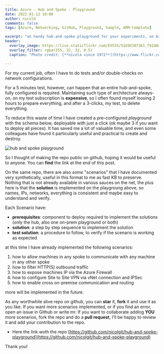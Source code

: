 ```yaml
---
title: Azure - Hub and Spoke - Playground
date: 2022-01-12 10:00
author: nicold
comments: false
tags: [Azure, Networking, GitHub, Playground, Sample, ARM-template]

excerpt: "an handy hub-and-spoke playground for your experiments, on Azure."
header:
  overlay_image: https://live.staticflickr.com/65535/51694307361_f9240dfb59_k.jpg
  overlay_filter: rgba(255, 32, 32, 0.5)
  caption: "Photo credit: [**nicola since 1972**](https://www.flickr.com/photos/15216811@N06/51694307361)"

---
```


For my current job, often I have to do tests and/or double-checks on network configurations.

For a 5 minutes test, however, can happen that an entire hub-and-spoke, fully configured is required. Maintaining such type of architecture always-on, on my test subscription is **expensive**, so I often found myself loosing 2 hours to prepare everything, and after a 3-clicks, my test, to delete everything.

To reduce this waste of time I have created a pre-configured _playground_  with the schema below, deployable with just a click (ok maybe 3 if you want to deploy all pieces). It has saved me a lot of valuable time, and even some colleagues have found it particularly useful and practical to create and destroy.

![hub and spoke playground](https://raw.githubusercontent.com/nicolgit/hub-and-spoke-playground/main/images/architecture.png)

So I thought of making the repo public on github, hoping it would be useful to anyone. You can **find** the link at the end of this post.

On the same repo, there are also _some_ "scenarios" that I have documented very synthetically, useful in this format to me as fast KB to preserve. Nothing that is not already available in various sauces on the net, the plus here is that the **solution** is implemented on the playgroung above, so names, IPs, networks, everything is consistent and maybe easy to understand and verify.

Each Scenario have:
* **prerequisites**: component to deploy required to implement the solutions (only the hub, also one on-prem playground or both)
* **solution**: a step by step sequence to implement the solution
* **test solution**: a procedure to follow, to verify if the scenario is working as expected

at this time I have already implemented the following scenarios:
1. how to allow machines in any spoke to communicate with any machine in any other spoke
2. how to filter HTTP(S) outbound traffic 
3. how to expose machines IP via the Azure Firewall
4. how to configure Site to Site VPN via vNet connection and IPSec
5. how to enable cross on-premise communication and routing

more will be implemented in the future.

As any worthwhile alive repo on github, you can **star** it, **fork** it and use it as you like. If you want more scenarios implemented, or if you find an error, open an issue in Github or write mr. If you want to collaborate adding **YOU** more scenarios, fork the repo and do a **pull request**, I'll be happy to review it and add your contribution to the repo.

* Here the link woth the repo [https://github.com/nicolgit/hub-and-spoke-playground](https://github.com/nicolgit/hub-and-spoke-playground)

Thank you!
